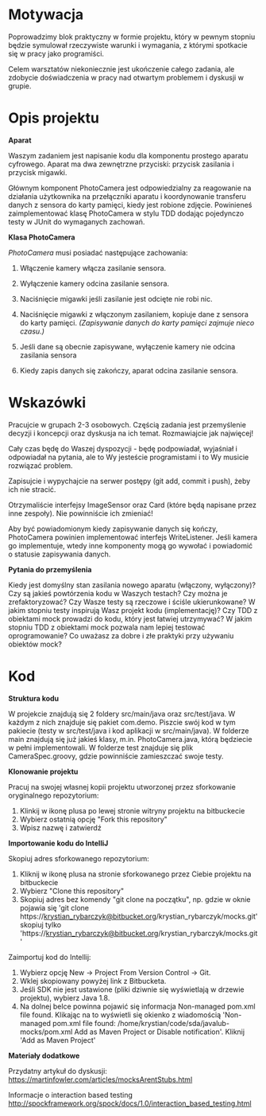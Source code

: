 Motywacja
=
Poprowadzimy blok praktyczny w formie projektu, który w pewnym stopniu będzie symulował rzeczywiste warunki i wymagania, z którymi spotkacie się w pracy jako programiści.

Celem warsztatów niekoniecznie jest ukończenie całego zadania, ale zdobycie doświadczenia w pracy nad otwartym problemem i dyskusji w grupie.

Opis projektu
=
**Aparat**

Waszym zadaniem jest napisanie kodu dla komponentu prostego aparatu cyfrowego. Aparat ma dwa zewnętrzne przyciski: przycisk zasilania i przycisk migawki.

Głównym komponent PhotoCamera jest odpowiedzialny za reagowanie na działania użytkownika na przełączniki aparatu i koordynowanie transferu danych z sensora do karty pamięci, kiedy jest robione zdjęcie. Powinieneś zaimplementować klasę PhotoCamera w stylu TDD dodając pojedynczo testy w JUnit do wymaganych zachowań.

**Klasa PhotoCamera**

*PhotoCamera* musi posiadać następujące zachowania: 

1. Włączenie kamery włącza zasilanie sensora.

2. Wyłączenie kamery odcina zasilanie sensora.

3. Naciśnięcie migawki jeśli zasilanie jest odcięte nie robi nic.

4. Naciśnięcie migawki z włączonym zasilaniem, kopiuje dane z sensora do karty pamięci. _(Zapisywanie danych do karty pamięci zajmuje nieco czasu.)_

5. Jeśli dane są obecnie zapisywane, wyłączenie kamery nie odcina zasilania sensora

6. Kiedy zapis danych się zakończy, aparat odcina zasilanie sensora.

Wskazówki
=
Pracujcie w grupach 2-3 osobowych. Częścią zadania jest przemyślenie decyzji i koncepcji oraz dyskusja na ich temat. Rozmawiajcie jak najwięcej!

Cały czas będę do Waszej dyspozycji - będę podpowiadał, wyjaśniał i odpowiadał na pytania, ale to Wy jesteście programistami i to Wy musicie rozwiązać problem.

Zapisujcie i wypychajcie na serwer postępy (git add, commit i push), żeby ich nie stracić.

Otrzymaliście interfejsy ImageSensor oraz Card (które będą napisane przez inne zespoły). Nie powinniście ich zmieniać!

Aby być powiadomionym kiedy zapisywanie danych się kończy, PhotoCamera powinien implementować interfejs WriteListener. Jeśli kamera go implementuje, wtedy inne komponenty mogą go wywołać i powiadomić o statusie zapisywania danych.

**Pytania do przemyślenia**

Kiedy jest domyślny stan zasilania nowego aparatu (włączony, wyłączony)?
Czy są jakieś powtórzenia kodu w Waszych testach? Czy można je zrefaktoryzować?
Czy Wasze testy są rzeczowe i ściśle ukierunkowane?
W jakim stopniu testy inspirują Wasz projekt kodu (implementację)?
Czy TDD z obiektami mock prowadzi do kodu, który jest łatwiej utrzymywać?
W jakim stopniu TDD z obiektami mock pozwala nam lepiej testować oprogramowanie?
Co uważasz za dobre i złe praktyki przy używaniu obiektów mock?

Kod
=

**Struktura kodu**

W projekcie znajdują się 2 foldery src/main/java oraz src/test/java. W każdym z nich znajduje się pakiet com.demo. Piszcie swój kod w tym pakiecie (testy w src/test/java i kod aplikacji w src/main/java). W folderze main znajdują się już jakieś klasy, m.in. PhotoCamera.java, którą będziecie w pełni implementowali. W folderze test znajduje się plik CameraSpec.groovy, gdzie powinniście zamieszczać swoje testy.

**Klonowanie projektu**

Pracuj na swojej własnej kopii projektu utworzonej przez sforkowanie oryginalnego repozytorium: 
1. Klinkij w ikonę plusa po lewej stronie witryny projektu na bitbuckecie
2. Wybierz ostatnią opcję "Fork this repository"
3. Wpisz nazwę i zatwierdź

**Importowanie kodu do IntelliJ**

Skopiuj adres sforkowanego repozytorium:
1. Kliknij w ikonę plusa na stronie sforkowanego przez Ciebie projektu na bitbuckecie
2. Wybierz "Clone this repository"
3. Skopiuj adres bez komendy "git clone na początku", np. gdzie w oknie pojawia się 'git clone https://krystian_rybarczyk@bitbucket.org/krystian_rybarczyk/mocks.git' skopiuj tylko 'https://krystian_rybarczyk@bitbucket.org/krystian_rybarczyk/mocks.git'

Zaimportuj kod do Intellij:

1. Wybierz opcję New -> Project From Version Control -> Git. 
2. Wklej skopiowany powyżej link z Bitbucketa. 
3. Jeśli SDK nie jest ustawione (pliki dziwnie się wyświetlają w drzewie projektu), wybierz Java 1.8. 
4. Na dolnej belce powinna pojawić się informacja Non-managed pom.xml file found. Klikając na to wyświetli się okienko z wiadomością 'Non-managed pom.xml file found: /home/krystian/code/sda/javalub-mocks/pom.xml 
Add as Maven Project or Disable notification'. Kliknij 'Add as Maven Project'

**Materiały dodatkowe**

Przydatny artykuł do dyskusji:
https://martinfowler.com/articles/mocksArentStubs.html 

Informacje o interaction based testing
http://spockframework.org/spock/docs/1.0/interaction_based_testing.html 


